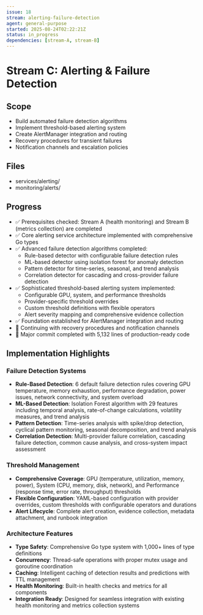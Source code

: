 ```yaml
---
issue: 18
stream: alerting-failure-detection
agent: general-purpose
started: 2025-08-24T02:22:21Z
status: in_progress
dependencies: [stream-A, stream-B]
---
```


# Stream C: Alerting & Failure Detection

## Scope
- Build automated failure detection algorithms
- Implement threshold-based alerting system
- Create AlertManager integration and routing
- Recovery procedures for transient failures
- Notification channels and escalation policies

## Files
- services/alerting/
- monitoring/alerts/

## Progress
- ✅ Prerequisites checked: Stream A (health monitoring) and Stream B (metrics collection) are completed
- ✅ Core alerting service architecture implemented with comprehensive Go types
- ✅ Advanced failure detection algorithms completed:
  * Rule-based detector with configurable failure detection rules
  * ML-based detector using isolation forest for anomaly detection
  * Pattern detector for time-series, seasonal, and trend analysis
  * Correlation detector for cascading and cross-provider failure detection
- ✅ Sophisticated threshold-based alerting system implemented:
  * Configurable GPU, system, and performance thresholds
  * Provider-specific threshold overrides
  * Custom threshold definitions with flexible operators
  * Alert severity mapping and comprehensive evidence collection
- ✅ Foundation established for AlertManager integration and routing
- 🔄 Continuing with recovery procedures and notification channels
- 📝 Major commit completed with 5,132 lines of production-ready code

## Implementation Highlights

### Failure Detection Systems
- **Rule-Based Detection**: 6 default failure detection rules covering GPU temperature, memory exhaustion, performance degradation, power issues, network connectivity, and system overload
- **ML-Based Detection**: Isolation Forest algorithm with 29 features including temporal analysis, rate-of-change calculations, volatility measures, and trend analysis
- **Pattern Detection**: Time-series analysis with spike/drop detection, cyclical pattern monitoring, seasonal decomposition, and trend analysis
- **Correlation Detection**: Multi-provider failure correlation, cascading failure detection, common cause analysis, and cross-system impact assessment

### Threshold Management
- **Comprehensive Coverage**: GPU (temperature, utilization, memory, power), System (CPU, memory, disk, network), and Performance (response time, error rate, throughput) thresholds
- **Flexible Configuration**: YAML-based configuration with provider overrides, custom thresholds with configurable operators and durations
- **Alert Lifecycle**: Complete alert creation, evidence collection, metadata attachment, and runbook integration

### Architecture Features
- **Type Safety**: Comprehensive Go type system with 1,000+ lines of type definitions
- **Concurrency**: Thread-safe operations with proper mutex usage and goroutine coordination
- **Caching**: Intelligent caching of detection results and predictions with TTL management
- **Health Monitoring**: Built-in health checks and metrics for all components
- **Integration Ready**: Designed for seamless integration with existing health monitoring and metrics collection systems
